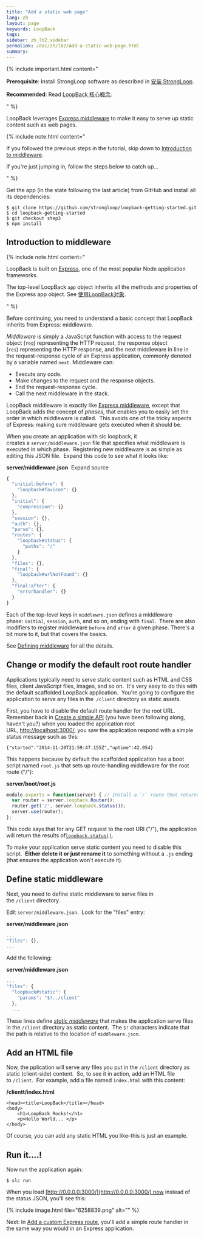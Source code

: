 ```yaml
---
title: "Add a static web page"
lang: zh
layout: page
keywords: LoopBack
tags:
sidebar: zh_lb2_sidebar
permalink: /doc/zh/lb2/Add-a-static-web-page.html
summary:
---
```


{% include important.html content="

**Prerequisite**: Install StrongLoop software as described in [安装 StrongLoop](https://docs.strongloop.com/pages/viewpage.action?pageId=6095101).

**Recommended**: Read [LoopBack 核心概念](https://docs.strongloop.com/pages/viewpage.action?pageId=6095111).

" %}

LoopBack leverages [Express middleware](http://expressjs.com/guide/using-middleware.html) to make it easy to serve up static content such as web pages.

{% include note.html content="

If you followed the previous steps in the tutorial, skip down to [Introduction to middleware](/doc/zh/lb2/Add-a-static-web-page.html).

If you're just jumping in, follow the steps below to catch up...

" %}

Get the app (in the state following the last article) from GitHub and install all its dependencies:

```
$ git clone https://github.com/strongloop/loopback-getting-started.git
$ cd loopback-getting-started
$ git checkout step3
$ npm install
```

## Introduction to middleware

{% include note.html content="

LoopBack is built on [Express](http://expressjs.com/), one of the most popular Node application frameworks.

The top-level LoopBack `app` object inherits all the methods and properties of the Express app object. See [使用LoopBack对象](/doc/zh/lb2/6095045.html).

" %}

Before continuing, you need to understand a basic concept that LoopBack inherits from Express: middleware.  

_Middleware_ is simply a JavaScript function with access to the request object (`req`) representing the HTTP request, the response object (`res`) representing the HTTP response, and the next middleware in line in the request-response cycle of an Express application, commonly denoted by a variable named `next`. Middleware can:

*   Execute any code.
*   Make changes to the request and the response objects.
*   End the request-response cycle.
*   Call the next middleware in the stack.

LoopBack middleware is exactly like [Express middleware](http://expressjs.com/guide/using-middleware.html), except that LoopBack adds the concept of _phases_, that enables you to easily set the order in which middleware is called.  This avoids one of the tricky aspects of Express: making sure middleware gets executed when it should be. 

When you create an application with slc loopback, it creates a `server/middleware.json` file that specifies what middleware is executed in which phase.  Registering new middleware is as simple as editing this JSON file.  Expand this code to see what it looks like:

**server/middleware.json**  Expand source

```js
{
  "initial:before": {
    "loopback#favicon": {}
  },
  "initial": {
    "compression": {}
  },
  "session": {},
  "auth": {},
  "parse": {},
  "routes": {
    "loopback#status": {
      "paths": "/"
    }
  },
  "files": {},
  "final": {
    "loopback#urlNotFound": {}
  },
  "final:after": {
    "errorhandler": {}
  }
}
```

Each of the top-level keys in `middlewre.json` defines a middleware phase: `initial`, `session`, `auth`, and so on, ending with `final`.  There are also modifiers to register middleware `before` and `after` a given phase. There's a bit more to it, but that covers the basics.

See [Defining middleware](/doc/{{page.lang}}/lb2/Defining-middleware.html) for all the details.

## Change or modify the default root route handler

Applications typically need to serve static content such as HTML and CSS files, client JavaScript files, images, and so on.  It's very easy to do this with the default scaffolded LoopBack application.  You're going to configure the application to serve any files in the` /client` directory as static assets.

First, you have to disable the default route handler for the root URL.   Remember back in [Create a simple API](https://docs.strongloop.com/display/TRASH/New+Create+a+simple+API#NewCreateasimpleAPI-Runtheapplication) (you have been following along, haven't you?) when you loaded the application root URL, [http://localhost:3000/](http://localhost:3000/), you saw the application respond with a simple status message such as this:

`{"started":"2014-11-20T21:59:47.155Z","uptime":42.054}`

This happens because by default the scaffolded application has a boot script named `root.js` that sets up route-handling middleware for the root route ("/"):

**server/boot/root.js**

```js
module.exports = function(server) { // Install a `/` route that returns server status
  var router = server.loopback.Router();
  router.get('/', server.loopback.status());
  server.use(router);
};
```

This code says that for any GET request to the root URI ("/"), the application will return the results of[`loopback.status()`](http://apidocs.strongloop.com/loopback/#loopbackstatus).

To make your application serve static content you need to disable this script.  **Either delete it or just rename it** to something without a `.js` ending (that ensures the application won't execute it).

## Define static middleware

Next, you need to define static middleware to serve files in the `/client` directory.   

Edit `server/middleware.json`.  Look for the "files" entry:

**server/middleware.json**

```js
...
"files": {},
...
```

Add the following:

**server/middleware.json**

```js
...
"files": {
  "loopback#static": {
    "params": "$!../client"
  },
  ...
```

These lines define _[static middleware](/doc/{{page.lang}}/lb2/Defining-middleware.html#Definingmiddleware-Staticmiddleware)_ that makes the application serve files in the `/client` directory as static content.  The `$!` characters indicate that the path is relative to the location of `middleware.json`.

## Add an HTML file

Now, the pplication will serve any files you put in the `/client` directory as static (client-side) content.  So, to see it in action, add an HTML file to `/client`.  For example, add a file named `index.html` with this content:

**/clientt/index.html**

```
<head><title>LoopBack</title></head>
<body>
    <h1>LoopBack Rocks!</h1>
    <p>Hello World... </p>
</body>
```

Of course, you can add any static HTML you like–this is just an example.

## Run it....!

Now run the application again:

`$ slc run`

When you load [http://0.0.0.0:3000/](http://0.0.0.0:3000/) now instead of the status JSON, you'll see this:

{% include image.html file="6258839.png" alt="" %}

Next: In [Add a custom Express route](/doc/{{page.lang}}/lb2/Add-a-custom-Express-route.html), you'll add a simple route handler in the same way you would in an Express application.
